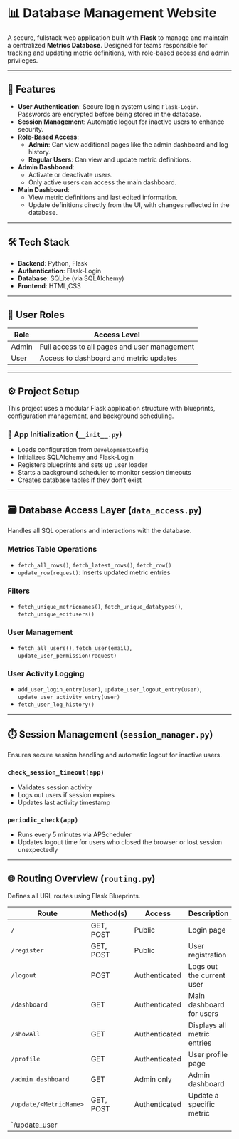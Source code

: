 # 📊 Database Management Website

A secure, fullstack web application built with **Flask** to manage and maintain a centralized **Metrics Database**. Designed for teams responsible for tracking and updating metric definitions, with role-based access and admin privileges.

---

## 🔧 Features

- **User Authentication**: Secure login system using `Flask-Login`. Passwords are encrypted before being stored in the database.
- **Session Management**: Automatic logout for inactive users to enhance security.
- **Role-Based Access**:
  - **Admin**: Can view additional pages like the admin dashboard and log history.
  - **Regular Users**: Can view and update metric definitions.
- **Admin Dashboard**:
  - Activate or deactivate users.
  - Only active users can access the main dashboard.
- **Main Dashboard**:
  - View metric definitions and last edited information.
  - Update definitions directly from the UI, with changes reflected in the database.

---

## 🛠️ Tech Stack

- **Backend**: Python, Flask  
- **Authentication**: Flask-Login  
- **Database**: SQLite (via SQLAlchemy)  
- **Frontend**: HTML,CSS

---

## 👤 User Roles

| Role   | Access Level |
|--------|--------------|
| Admin  | Full access to all pages and user management |
| User   | Access to dashboard and metric updates |

---

## ⚙️ Project Setup

This project uses a modular Flask application structure with blueprints, configuration management, and background scheduling.

### 🔑 App Initialization (`__init__.py`)

- Loads configuration from `DevelopmentConfig`
- Initializes SQLAlchemy and Flask-Login
- Registers blueprints and sets up user loader
- Starts a background scheduler to monitor session timeouts
- Creates database tables if they don’t exist

---

## 🗃️ Database Access Layer (`data_access.py`)

Handles all SQL operations and interactions with the database.

### Metrics Table Operations

- `fetch_all_rows()`, `fetch_latest_rows()`, `fetch_row()`
- `update_row(request)`: Inserts updated metric entries

### Filters

- `fetch_unique_metricnames()`, `fetch_unique_datatypes()`, `fetch_unique_editusers()`

### User Management

- `fetch_all_users()`, `fetch_user(email)`, `update_user_permission(request)`

### User Activity Logging

- `add_user_login_entry(user)`, `update_user_logout_entry(user)`, `update_user_activity_entry(user)`
- `fetch_user_log_history()`

---

## ⏱️ Session Management (`session_manager.py`)

Ensures secure session handling and automatic logout for inactive users.

### `check_session_timeout(app)`

- Validates session activity
- Logs out users if session expires
- Updates last activity timestamp

### `periodic_check(app)`

- Runs every 5 minutes via APScheduler
- Updates logout time for users who closed the browser or lost session unexpectedly

---

## 🌐 Routing Overview (`routing.py`)

Defines all URL routes using Flask Blueprints.

| Route | Method(s) | Access | Description |
|-------|-----------|--------|-------------|
| `/` | GET, POST | Public | Login page |
| `/register` | GET, POST | Public | User registration |
| `/logout` | POST | Authenticated | Logs out the current user |
| `/dashboard` | GET | Authenticated | Main dashboard for users |
| `/showAll` | GET | Authenticated | Displays all metric entries |
| `/profile` | GET | Authenticated | User profile page |
| `/admin_dashboard` | GET | Admin only | Admin dashboard |
| `/update/<MetricName>` | GET, POST | Authenticated | Update a specific metric |
| `/update_user
